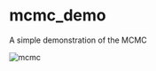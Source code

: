 # mcmc_demo

A simple demonstration of the MCMC

![mcmc](https://user-images.githubusercontent.com/1684732/93359350-77a31b80-f87d-11ea-8ce2-53815c7496af.gif)
